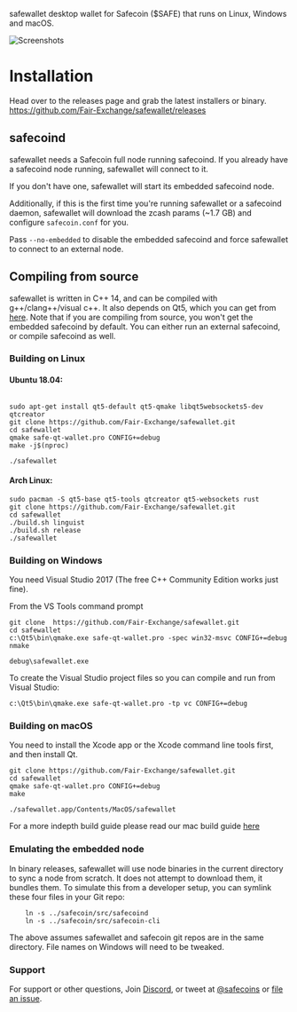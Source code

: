 safewallet desktop wallet for Safecoin ($SAFE) that runs on Linux, Windows and macOS.


![Screenshots](safewallet.png?raw=true)
# Installation

Head over to the releases page and grab the latest installers or binary. https://github.com/Fair-Exchange/safewallet/releases

## safecoind
safewallet needs a Safecoin full node running safecoind. If you already have a safecoind node running, safewallet will connect to it. 

If you don't have one, safewallet will start its embedded safecoind node. 

Additionally, if this is the first time you're running safewallet or a safecoind daemon, safewallet will download the zcash params (~1.7 GB) and configure `safecoin.conf` for you. 

Pass `--no-embedded` to disable the embedded safecoind and force safewallet to connect to an external node.

## Compiling from source
safewallet is written in C++ 14, and can be compiled with g++/clang++/visual c++. It also depends on Qt5, which you can get from [here](https://www.qt.io/download). Note that if you are compiling from source, you won't get the embedded safecoind by default. You can either run an external safecoind, or compile safecoind as well. 


### Building on Linux

#### Ubuntu 18.04:

```

sudo apt-get install qt5-default qt5-qmake libqt5websockets5-dev qtcreator
git clone https://github.com/Fair-Exchange/safewallet.git
cd safewallet
qmake safe-qt-wallet.pro CONFIG+=debug
make -j$(nproc)

./safewallet
```

#### Arch Linux:

```
sudo pacman -S qt5-base qt5-tools qtcreator qt5-websockets rust
git clone https://github.com/Fair-Exchange/safewallet.git
cd safewallet
./build.sh linguist
./build.sh release
./safewallet
```

### Building on Windows
You need Visual Studio 2017 (The free C++ Community Edition works just fine). 

From the VS Tools command prompt
```
git clone  https://github.com/Fair-Exchange/safewallet.git
cd safewallet
c:\Qt5\bin\qmake.exe safe-qt-wallet.pro -spec win32-msvc CONFIG+=debug
nmake

debug\safewallet.exe
```

To create the Visual Studio project files so you can compile and run from Visual Studio:
```
c:\Qt5\bin\qmake.exe safe-qt-wallet.pro -tp vc CONFIG+=debug
```

### Building on macOS

You need to install the Xcode app or the Xcode command line tools first, and then install Qt. 


```
git clone https://github.com/Fair-Exchange/safewallet.git
cd safewallet
qmake safe-qt-wallet.pro CONFIG+=debug
make

./safewallet.app/Contents/MacOS/safewallet
```

For a more indepth build guide please read our mac build guide [here](docs/build-mac.md)
### Emulating the embedded node

In binary releases, safewallet will use node binaries in the current directory to sync a node from scratch.
It does not attempt to download them, it bundles them. To simulate this from a developer setup, you can symlink
these four files in your Git repo:

```
    ln -s ../safecoin/src/safecoind
    ln -s ../safecoin/src/safecoin-cli
```

The above assumes safewallet and safecoin git repos are in the same directory. File names on Windows will need to be tweaked.

### Support

For support or other questions, Join [Discord](https://discordapp.com/invite/vQgYGJz), or tweet at [@safecoins](https://twitter.com/safecoins) or [file an issue](https://github.com/Fair-Exchange/safewallet/issues).
